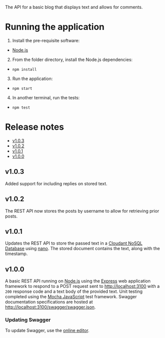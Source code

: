 The API for a basic blog that displays text and allows for comments.

# Running the application
1. Install the pre-requisite software:
  - [Node.js](https://nodejs.org)
2. From the folder directory, install the Node.js dependencies:
  - `npm install`
3. Run the application:
  - `npm start`
4. In another terminal, run the tests:
  - `npm test`


# Release notes
- [v1.0.3](./README.md/#v103)
- [v1.0.2](./README.md/#v102)
- [v1.0.1](./README.md/#v101)
- [v1.0.0](./README.md/#v100)

## v1.0.3
Added support for including replies on stored text.

## v1.0.2
The REST API now stores the posts by username to allow for retrieving prior posts.

## v1.0.1
Updates the REST API to store the passed text in a [Cloudant NoSQL Database](https://cloudant.com/) using [nano](https://github.com/dscape/nano). The stored document contains the text, along with the timestamp.

## v1.0.0
A basic REST API running on [Node.js](https://nodejs.org) using the [Express](http://expressjs.com) web application framework to respond to a POST request sent to [http://localhost:3100](http://localhost:3100) with a `200` response code and a text body of the provided text. Unit testing completed using the [Mocha JavaScript](https://mochajs.org) test framework. Swagger documentation specifications are hosted at [http://localhost:3100/swagger/swagger.json](http://localhost:3100/swagger/swagger.json).


### Updating Swagger
To update Swagger, use the [online editor](http://editor.swagger.io/#/).
